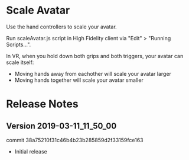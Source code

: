 # Scale Avatar

Use the hand controllers to scale your avatar.

Run scaleAvatar.js script in High Fidelity client via "Edit" > "Running Scripts...".

In VR, when you hold down both grips and both triggers, your avatar can scale itself: 
- Moving hands away from eachother will scale your avatar larger 
- Moving hands together will scale your avatar smaller

# Release Notes
## Version 2019-03-11_11_50_00
commit 38a75210f31c46b4b23b285859d2f33159fce163
- Initial release